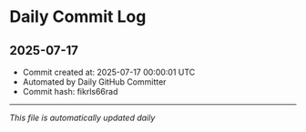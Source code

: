 # Daily Commit Log

## 2025-07-17

- Commit created at: 2025-07-17 00:00:01 UTC
- Automated by Daily GitHub Committer
- Commit hash: fikrls66rad

---
*This file is automatically updated daily*
